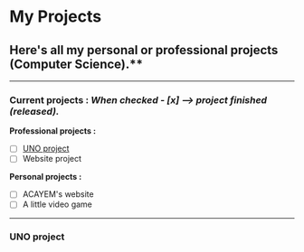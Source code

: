 # My Projects <br/>
## Here's all my personal or professional projects (Computer Science).**
---
### Current projects : *When checked - [x] --> project finished (released).*

**Professional projects :**
- [ ] [UNO project](https://github.com/Ldm01/Projects/tree/master/Uno)
- [ ] Website project

**Personal projects :**
- [ ] ACAYEM's website
- [ ] A little video game

---
### UNO project